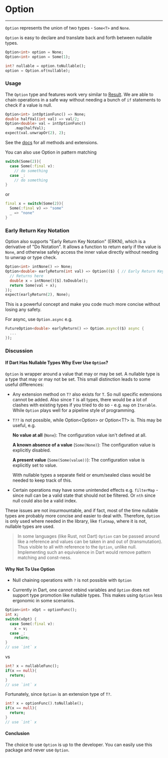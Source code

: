 # Option
***
`Option` represents the union of two types - `Some<T>` and `None`.

`Option` is easy to declare and translate back and forth between nullable types.
```dart
Option<int> option = None;
Option<int> option = Some(1);

int? nullable = option.toNullable();
option = Option.of(nullable);
```

### Usage
The `Option` type and features work very similar to [Result](../result/result.md). We are able to chain operations in a safe way without
needing a bunch of `if` statements to check if a value is null.

```dart
Option<int> intOptionFunc() => None;
double halfVal(int val) => val/2;
Option<double> val = intOptionFunc()
    .map(halfVal);
expect(val.unwrapOr(2), 2);
```
See the [docs](https://pub.dev/documentation/rust/latest/option/option-library.html) for all methods and extensions.

You can also use Option in pattern matching
```dart
switch(Some(2)){
  case Some(:final v):
    // do something
  case _:
    // do something
}
```
or
```dart
final x = switch(Some(2)){
  Some(:final v) => "some"
  _ => "none"
}
```

### Early Return Key Notation
Option also supports "Early Return Key Notation" (ERKN), which is a derivative of "Do Notation". It allows a 
function to return early if the value is `None`, and otherwise safely access the inner value directly without needing to unwrap or type check.
```dart
Option<int> intNone() => None;
Option<double> earlyReturn(int val) => Option(($) { // Early Return Key
  // Returns here
  double x = intNone()[$].toDouble();
  return Some(val + x);
});
expect(earlyReturn(2), None);
```
This is a powerful concept and make you code much more concise without losing any safety.

For async, use `Option.async` e.g.
```dart
FutureOption<double> earlyReturn() => Option.async(($) async {
  ...
});
```
### Discussion

#### If Dart Has Nullable Types Why Ever Use `Option`?

`Option` is wrapper around a value that may or may be set. A nullable type is a type that may or may not be set.
This small distinction leads to some useful differences:

- Any extension method on `T?` also exists for `T`. So null specific extensions cannot be added.
Also since `T` is all types, there would be a lot of clashes with existing types if you tried to
do so - e.g. `map` on `Iterable`. While `Option` plays well for a pipeline style of programming.

- `T??` is not possible, while Option<Option<T>> or Option<T?> is. This may be useful,
  e.g.

  **No value at all** (`None`): The configuration value isn't defined at all.

  **A known absence of a value** (`Some(None)`): The configuration value is explicitly disabled.

  **A present value** (`Some(Some(value))`): The configuration value is explicitly set to value.

  With nullable types a separate field or enum/sealed class would be needed to keep track of this.

- Certain operations may have some unintended effects e.g. `filterMap` - since null can be a valid state that should not be filtered. Or `nth` since null could also be a valid index.

These issues are not insurmountable, and if fact, most of the time nullable types are probably more concise
and easier to deal with. Therefore, `Option` is only used where needed in the library, like `flatmap`, where it is not,
nullable types are used.

> In some languages (like Rust, not Dart) `Option` can be passed around like a reference 
> and values can be taken in and out of (transmutation). Thus visible to all with reference 
> to the `Option`, unlike null. Implementing such an equivalence in Dart would remove pattern
> matching and const-ness.

#### Why Not To Use Option

- Null chaining operations with `?` is not possible with `Option`

- Currently in Dart, one cannot rebind variables and `Option` does not support type promotion like nullable types. 
This makes using `Option` less ergonomic in some scenarios.
```dart
Option<int> xOpt = optionFunc();
int x;
switch(xOpt) {
  case Some(:final v):
    x = v;
  case _:
    return;
}
// use `int` x
```
vs
```dart
int? x = nullableFunc();
if(x == null){
  return;
}
// use `int` x
```
Fortunately, since `Option` is an extension type of `T?`.
```dart
int? x = optionFunc().toNullable();
if(x == null){
  return;
}
// use `int` x
```

#### Conclusion

The choice to use `Option` is up to the developer. You can easily use this package and never use `Option`.